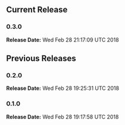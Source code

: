 ## Current Release 
### 0.3.0 
**Release Date:** Wed Feb 28 21:17:09 UTC 2018     
## Previous Releases 
### 0.2.0 
**Release Date:** Wed Feb 28 19:25:31 UTC 2018     
### 0.1.0
**Release Date:** Wed Feb 28 19:17:58 UTC 2018

